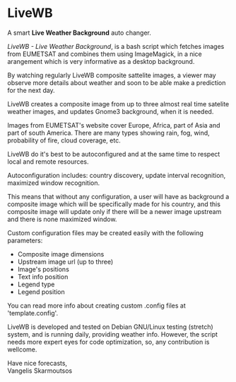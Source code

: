 # LiveWB
A smart <b>Live Weather Background</b> auto changer.

*LiveWB - Live Weather Background*, is a bash script which fetches images from EUMETSAT and combines them using ImageMagick,
in a nice arangement which is very informative as a desktop background.

By watching regularly LiveWB composite sattelite images, a viewer may observe more details about weather and soon 
to be able make a prediction for the next day.

LiveWB creates a composite image from up to three  almost real time satelite weather images,
and updates Gnome3 background, when it is needed.

Images from EUMETSAT's website cover Europe, Africa, part of Asia and part of south America.
There are many types showing rain, fog, wind, probability of fire, cloud coverage, etc.

LiveWB do it's best to be autoconfigured and at the same time to respect local and remote resources.

Autoconfiguration includes: country discovery, update interval recognition,  maximized window recognition.

This means that without any configuration, a user will have as background a composite image which will be specifically
made for his country, and this composite image will update only if there will be a newer image upstream and there is none maximized window.

Custom configuration files may be created easily with the following parameters:</br>
- Composite image dimensions</br>
- Upstream image url (up to three)</br>
- Image's positions</br>
- Text info position</br>
- Legend type</br>
- Legend position

You can read more info about creating custom .config files at 'template.config'.

LiveWB is developed and tested on Debian GNU/Linux testing (stretch) system, and is running daily, providing weather info.
However, the script needs more expert eyes for code optimization, so, any contribution is wellcome.

Have nice forecasts,<br>
Vangelis Skarmoutsos
